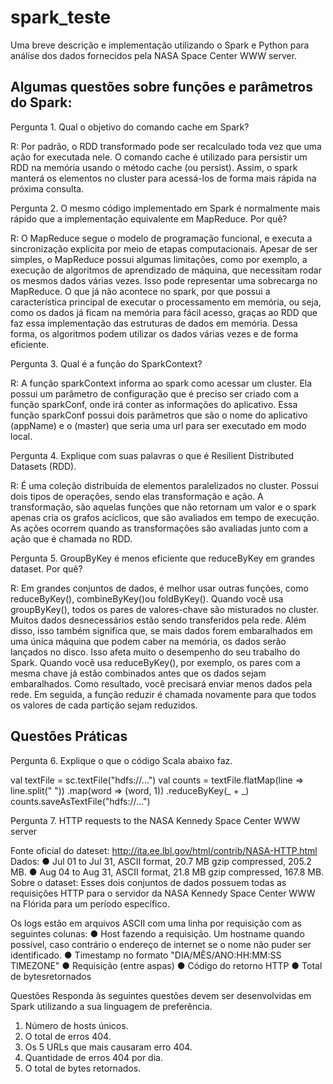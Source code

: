 # spark_teste

Uma breve descrição e implementação utilizando o Spark e Python para análise dos dados fornecidos pela NASA Space Center WWW server.

## Algumas questões sobre funções e parâmetros do Spark:

  Pergunta 1. Qual o objetivo do comando cache em Spark?
  
R: Por padrão, o RDD transformado pode ser recalculado toda vez que uma ação for executada nele. O comando cache é utilizado para persistir um RDD na memória usando o método cache (ou persist). Assim, o spark manterá os elementos no cluster para acessá-los de forma mais rápida na próxima consulta.

  Pergunta 2. O mesmo código implementado em Spark é normalmente mais rápido que a implementação equivalente em MapReduce. Por quê?

R: O MapReduce segue o modelo de programação funcional, e executa a sincronização explícita por meio de etapas computacionais. Apesar de ser simples, o MapReduce possui algumas limitações, como por exemplo, a execução de algoritmos de aprendizado de máquina, que necessitam rodar os mesmos dados várias vezes. Isso pode representar uma sobrecarga no MapReduce. O que já não acontece no spark, por que possui a característica principal de executar o processamento em memória, ou seja, como os dados já ficam na memória para fácil acesso, graças ao RDD que faz essa implementação das estruturas de dados em memória. Dessa forma, os algoritmos podem utilizar os dados várias vezes e de forma eficiente.

  Pergunta 3. Qual é a função do SparkContext?
  
R: A função sparkContext informa ao spark como acessar um cluster. Ela possui um parâmetro de configuração que é preciso ser criado com a função sparkConf, onde irá conter as informações do aplicativo. Essa função sparkConf possui dois parâmetros que são o nome do aplicativo (appName) e o (master) que seria uma url para ser executado em modo local.


  Pergunta 4. Explique com suas palavras o que é Resilient Distributed Datasets (RDD).
  
R: É uma coleção distribuída de elementos paralelizados no cluster. Possui dois tipos de operações, sendo elas transformação e ação. A transformação, são aquelas funções que não retornam um valor e o spark apenas cria os grafos acíclicos, que são avaliados em tempo de execução. As ações ocorrem quando as transformações são avaliadas junto com a ação que é chamada no RDD. 

  Pergunta 5. GroupByKey​ ​é menos eficiente que reduceByKey em grandes dataset. Por quê?
  
R: Em grandes conjuntos de dados, é melhor usar outras funções, como reduceByKey(), combineByKey()ou foldByKey(). Quando você usa groupByKey(), todos os pares de valores-chave são misturados no cluster. Muitos dados desnecessários estão sendo transferidos pela rede. Além disso, isso também significa que, se mais dados forem embaralhados em uma única máquina que podem caber na memória, os dados serão lançados no disco. Isso afeta muito o desempenho do seu trabalho do Spark.
Quando você usa reduceByKey(), por exemplo, os pares com a mesma chave já estão combinados antes que os dados sejam embaralhados. Como resultado, você precisará enviar menos dados pela rede. Em seguida, a função reduzir é chamada novamente para que todos os valores de cada partição sejam reduzidos.

## Questões Práticas
Pergunta 6. Explique o que o código Scala abaixo faz.

val textFile = sc.textFile("hdfs://...")
val counts = textFile.flatMap(line => line.split(" "))
.map(word => (word, 1))
.reduceByKey(_ + _)
counts.saveAsTextFile("hdfs://...")

Pergunta 7. 
HTTP​ ​requests​ ​to​ ​the​ ​NASA​ ​Kennedy​ ​Space​ ​Center​ ​WWW​ ​server

Fonte​ ​oficial​ ​do​ ​dateset​: http://ita.ee.lbl.gov/html/contrib/NASA-HTTP.html
Dados​:
● Jul 01 to Jul 31, ASCII format, 20.7 MB gzip compressed, 205.2 MB.
● Aug 04 to Aug 31, ASCII format, 21.8 MB gzip compressed, 167.8 MB.
Sobre o dataset​: Esses dois conjuntos de dados possuem todas as requisições HTTP para o servidor da NASA Kennedy
Space Center WWW na Flórida para um período específico.

Os logs estão em arquivos ASCII com uma linha por requisição com as seguintes colunas:
● Host fazendo a requisição​. Um hostname quando possível, caso contrário o endereço de internet se o nome não puder ser identificado.
● Timestamp​ ​no formato "DIA/MÊS/ANO:HH:MM:SS TIMEZONE"
● Requisição​ ​(entre​ ​aspas)
● Código​ ​do​ ​retorno​ ​HTTP
● Total​ ​de​ ​bytes​ ​retornados

Questões
Responda às seguintes questões devem ser desenvolvidas em Spark utilizando a sua linguagem de preferência.

1. Número de hosts únicos.
2. O total de erros 404.
3. Os 5 URLs que mais causaram erro 404.
4. Quantidade de erros 404 por dia.
5. O total de bytes retornados.
